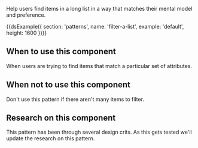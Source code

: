 Help users find items in a long list in a way that matches their mental model and preference.

{{dsExample({
  section: 'patterns',
  name: 'filter-a-list',
  example: 'default',
  height: 1600
})}}

## When to use this component

When users are trying to find items that match a particular set of attributes.

## When not to use this component

Don't use this pattern if there aren't many items to filter.

## Research on this component

This pattern has been through several design crits. As this gets tested we'll update the research on this pattern.